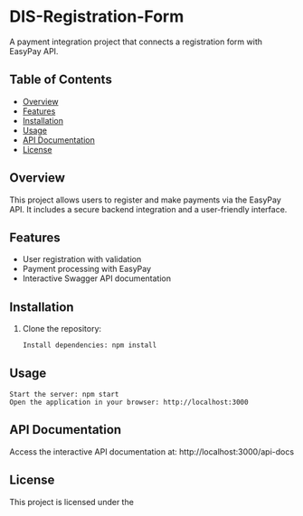 # DIS-Registration-Form

A payment integration project that connects a registration form with EasyPay API.

## Table of Contents
- [Overview](#overview)
- [Features](#features)
- [Installation](#installation)
- [Usage](#usage)
- [API Documentation](#api-documentation)
- [License](#license)

## Overview
This project allows users to register and make payments via the EasyPay API. It includes a secure backend integration and a user-friendly interface.

## Features
- User registration with validation
- Payment processing with EasyPay
- Interactive Swagger API documentation

## Installation
1. Clone the repository:
   ```bash
   Install dependencies: npm install

## Usage
    Start the server: npm start
    Open the application in your browser: http://localhost:3000

## API Documentation
Access the interactive API documentation at: http://localhost:3000/api-docs

## License
This project is licensed under the 